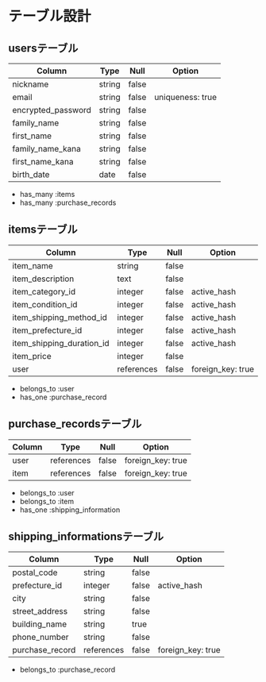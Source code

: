 # **テーブル設計**


## **usersテーブル**

| Column             | Type   | Null  | Option           |
| ------------------ | ------ | ----- | ---------------- |
| nickname           | string | false |                  |
| email              | string | false | uniqueness: true |
| encrypted_password | string | false |                  |
| family_name        | string | false |                  |
| first_name         | string | false |                  |
| family_name_kana   | string | false |                  |
| first_name_kana    | string | false |                  |
| birth_date         | date   | false |                  |

* has_many :items 
* has_many :purchase_records

## **itemsテーブル**

| Column                    | Type       | Null  | Option            |
| ------------------------- | ---------- | ----- | ----------------- |
| item_name                 | string     | false |                   |
| item_description          | text       | false |                   |
| item_category_id          | integer    | false | active_hash       |
| item_condition_id         | integer    | false | active_hash       |
| item_shipping_method_id   | integer    | false | active_hash       |
| item_prefecture_id        | integer    | false | active_hash       |
| item_shipping_duration_id | integer    | false | active_hash       |
| item_price                | integer    | false |                   |
| user                      | references | false | foreign_key: true |

* belongs_to :user
* has_one :purchase_record


## **purchase_recordsテーブル**

| Column | Type       | Null  | Option            |
| ------ | ---------- | ----- | ----------------- |
| user   | references | false | foreign_key: true |
| item   | references | false | foreign_key: true |

* belongs_to :user
* belongs_to :item
* has_one :shipping_information

## **shipping_informationsテーブル**

| Column          | Type       | Null  | Option            |
| --------------- | ---------- | ----- | ----------------- |
| postal_code     | string     | false |                   |
| prefecture_id   | integer    | false | active_hash       |
| city            | string     | false |                   |
| street_address  | string     | false |                   |
| building_name   | string     | true  |                   |
| phone_number    | string     | false |                   |
| purchase_record | references | false | foreign_key: true |

* belongs_to :purchase_record